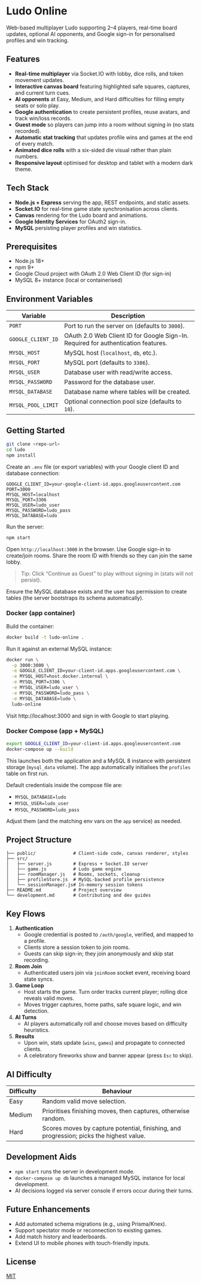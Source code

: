 # Ludo Online

Web-based multiplayer Ludo supporting 2–4 players, real-time board updates, optional AI opponents, and Google sign-in for personalised profiles and win tracking.

## Features

- **Real-time multiplayer** via Socket.IO with lobby, dice rolls, and token movement updates.
- **Interactive canvas board** featuring highlighted safe squares, captures, and current turn cues.
- **AI opponents** at Easy, Medium, and Hard difficulties for filling empty seats or solo play.
- **Google authentication** to create persistent profiles, reuse avatars, and track win/loss records.
- **Guest mode** so players can jump into a room without signing in (no stats recorded).
- **Automatic stat tracking** that updates profile wins and games at the end of every match.
- **Animated dice rolls** with a six-sided die visual rather than plain numbers.
- **Responsive layout** optimised for desktop and tablet with a modern dark theme.

## Tech Stack

- **Node.js + Express** serving the app, REST endpoints, and static assets.
- **Socket.IO** for real-time game state synchronisation across clients.
- **Canvas** rendering for the Ludo board and animations.
- **Google Identity Services** for OAuth2 sign-in.
- **MySQL** persisting player profiles and win statistics.

## Prerequisites

- Node.js 18+
- npm 9+
- Google Cloud project with OAuth 2.0 Web Client ID (for sign-in)
- MySQL 8+ instance (local or containerised)

## Environment Variables

| Variable | Description |
| --- | --- |
| `PORT` | Port to run the server on (defaults to `3000`). |
| `GOOGLE_CLIENT_ID` | OAuth 2.0 Web Client ID for Google Sign-In. Required for authentication features. |
| `MYSQL_HOST` | MySQL host (`localhost`, `db`, etc.). |
| `MYSQL_PORT` | MySQL port (defaults to `3306`). |
| `MYSQL_USER` | Database user with read/write access. |
| `MYSQL_PASSWORD` | Password for the database user. |
| `MYSQL_DATABASE` | Database name where tables will be created. |
| `MYSQL_POOL_LIMIT` | Optional connection pool size (defaults to `10`). |

## Getting Started

```bash
git clone <repo-url>
cd ludo
npm install
```

Create an `.env` file (or export variables) with your Google client ID and database connection:

```env
GOOGLE_CLIENT_ID=your-google-client-id.apps.googleusercontent.com
PORT=3000
MYSQL_HOST=localhost
MYSQL_PORT=3306
MYSQL_USER=ludo_user
MYSQL_PASSWORD=ludo_pass
MYSQL_DATABASE=ludo
```

Run the server:

```bash
npm start
```

Open `http://localhost:3000` in the browser. Use Google sign-in to create/join rooms. Share the room ID with friends so they can join the same lobby.

> Tip: Click “Continue as Guest” to play without signing in (stats will not persist).

Ensure the MySQL database exists and the user has permission to create tables (the server bootstraps its schema automatically).

### Docker (app container)

Build the container:

```bash
docker build -t ludo-online .
```

Run it against an external MySQL instance:

```bash
docker run \
  -p 3000:3000 \
  -e GOOGLE_CLIENT_ID=your-client-id.apps.googleusercontent.com \
  -e MYSQL_HOST=host.docker.internal \
  -e MYSQL_PORT=3306 \
  -e MYSQL_USER=ludo_user \
  -e MYSQL_PASSWORD=ludo_pass \
  -e MYSQL_DATABASE=ludo \
  ludo-online
```

Visit http://localhost:3000 and sign in with Google to start playing.

### Docker Compose (app + MySQL)

```bash
export GOOGLE_CLIENT_ID=your-client-id.apps.googleusercontent.com
docker-compose up --build
```

This launches both the application and a MySQL 8 instance with persistent storage (`mysql_data` volume). The app automatically initialises the `profiles` table on first run.

Default credentials inside the compose file are:

- `MYSQL_DATABASE=ludo`
- `MYSQL_USER=ludo_user`
- `MYSQL_PASSWORD=ludo_pass`

Adjust them (and the matching env vars on the `app` service) as needed.

## Project Structure

```
├── public/              # Client-side code, canvas renderer, styles
├── src/
│   ├── server.js        # Express + Socket.IO server
│   ├── game.js          # Ludo game engine
│   ├── roomManager.js   # Rooms, sockets, cleanup
│   ├── profileStore.js  # MySQL-backed profile persistence
│   └── sessionManager.js# In-memory session tokens
├── README.md            # Project overview
└── development.md       # Contributing and dev guides
```

## Key Flows

1. **Authentication**
   - Google credential is posted to `/auth/google`, verified, and mapped to a profile.
   - Clients store a session token to join rooms.
   - Guests can skip sign-in; they join anonymously and skip stat recording.
2. **Room Join**
   - Authenticated users join via `joinRoom` socket event, receiving board state syncs.
3. **Game Loop**
   - Host starts the game. Turn order tracks current player; rolling dice reveals valid moves.
   - Moves trigger captures, home paths, safe square logic, and win detection.
4. **AI Turns**
   - AI players automatically roll and choose moves based on difficulty heuristics.
5. **Results**
   - Upon win, stats update (`wins`, `games`) and propagate to connected clients.
   - A celebratory fireworks show and banner appear (press `Esc` to skip).

## AI Difficulty

| Difficulty | Behaviour |
| --- | --- |
| Easy | Random valid move selection. |
| Medium | Prioritises finishing moves, then captures, otherwise random. |
| Hard | Scores moves by capture potential, finishing, and progression; picks the highest value. |

## Development Aids

- `npm start` runs the server in development mode.
- `docker-compose up db` launches a managed MySQL instance for local development.
- AI decisions logged via server console if errors occur during their turns.

## Future Enhancements

- Add automated schema migrations (e.g., using Prisma/Knex).
- Support spectator mode or reconnection to existing games.
- Add match history and leaderboards.
- Extend UI to mobile phones with touch-friendly inputs.

## License

[MIT](./LICENSE)
